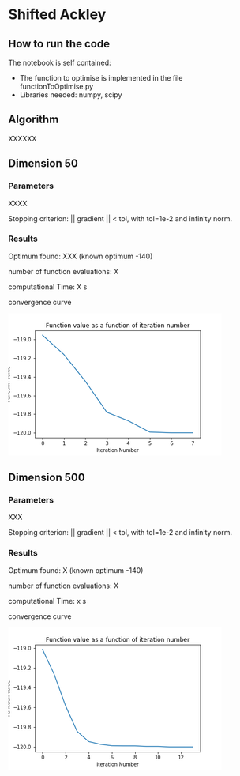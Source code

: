 # Shifted Ackley

## How to run the code

The notebook is self contained:
* The function to optimise is implemented in the file functionToOptimise.py  
* Libraries needed: numpy, scipy

## Algorithm

XXXXXX

## Dimension 50

### Parameters

XXXX

Stopping criterion: || gradient || < tol, with tol=1e-2 and infinity norm.

### Results

Optimum found: XXX (known optimum -140)

number of function evaluations: X

computational Time: X s

convergence curve

![](convergenceCurve_dim_50.png)

## Dimension 500

### Parameters

XXX

Stopping criterion: || gradient || < tol, with tol=1e-2 and infinity norm.

### Results

Optimum found: X (known optimum -140)

number of function evaluations: X

computational Time: x s

convergence curve

![](convergenceCurve_dim_500.png)
